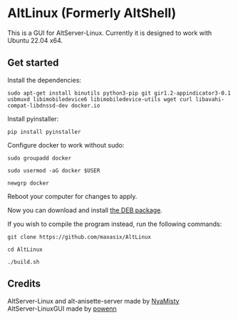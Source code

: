 # AltLinux (Formerly AltShell)

This is a GUI for AltServer-Linux. Currently it is designed to work with Ubuntu 22.04 x64.

## Get started
Install the dependencies:
```
sudo apt-get install binutils python3-pip git gir1.2-appindicator3-0.1 usbmuxd libimobiledevice6 libimobiledevice-utils wget curl libavahi-compat-libdnssd-dev docker.io
```  
  
Install pyinstaller:
```  
pip install pyinstaller
```  

Configure docker to work without sudo:
```
sudo groupadd docker
```
```
sudo usermod -aG docker $USER
```
```
newgrp docker
```

Reboot your computer for changes to apply.

Now you can download and install [the DEB package](https://github.com/maxasix/AltLinux/releases).
  
If you wish to compile the program instead, run the following commands:

```
git clone https://github.com/maxasix/AltLinux
```  

```
cd AltLinux
```  

```
./build.sh
```  

## Credits
AltServer-Linux and alt-anisette-server made by [NyaMisty](https://github.com/NyaMisty)  
AltServer-LinuxGUI made by [powenn](https://github.com/powenn)
